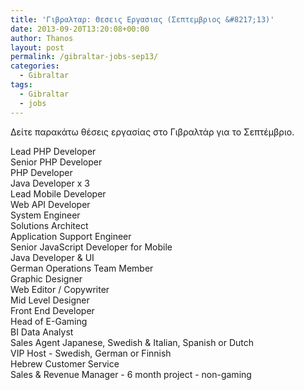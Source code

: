 ```yaml
---
title: 'Γιβραλταρ: Θεσεις Εργασιας (Σεπτεμβριος &#8217;13)'
date: 2013-09-20T13:20:08+00:00
author: Thanos
layout: post
permalink: /gibraltar-jobs-sep13/
categories:
  - Gibraltar
tags:
  - Gibraltar
  - jobs
---
```

Δείτε παρακάτω θέσεις εργασίας στο Γιβραλτάρ για το Σεπτέμβριο.

Lead PHP Developer  
Senior PHP Developer  
PHP Developer  
Java Developer x 3  
Lead Mobile Developer  
Web API Developer  
System Engineer  
Solutions Architect  
Application Support Engineer  
Senior JavaScript Developer for Mobile  
Java Developer & UI  
German Operations Team Member  
Graphic Designer  
Web Editor / Copywriter  
Mid Level Designer  
Front End Developer  
Head of E-Gaming  
BI Data Analyst  
Sales Agent Japanese, Swedish & Italian, Spanish or Dutch  
VIP Host - Swedish, German or Finnish  
Hebrew Customer Service  
Sales & Revenue Manager - 6 month project - non-gaming